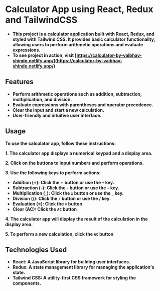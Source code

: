 # Calculator App using React, Redux and TailwindCSS

- **This project is a calculator application built with React, Redux, and styled with Tailwind CSS. It provides basic calculator functionality, allowing users to perform arithmetic operations and evaluate expressions.**
- **To see project in action, visit [https://calculator-by-vaibhav-shinde.netlify.app/](https://calculator-by-vaibhav-shinde.netlify.app/)**

## Features

- **Perform arithmetic operations such as addition, subtraction, multiplication, and division.**
- **Evaluate expressions with parentheses and operator precedence.**
- **Clear the input and start a new calculation.**
- **User-friendly and intuitive user interface.**

## Usage

**To use the calculator app, follow these instructions:**

**1. The calculator app displays a numerical keypad and a display area.**

**2. Click on the buttons to input numbers and perform operations.**

**3. Use the following keys to perform actions:**

- **Addition (+): Click the + button or use the `+` key.**
- **Subtraction (-): Click the - button or use the `-` key.**
- **Multiplication (_): Click the `x` button or use the _ key.**
- **Division (/): Click the `/` button or use the / key.**
- **Evaluation (=): Click the `=` button**
- **Clear (AC): Click the `AC` button**

**4. The calculator app will display the result of the calculation in the display area.**

**5. To perform a new calculation, click the `AC` button**

## Technologies Used

- **React: A JavaScript library for building user interfaces.**
- **Redux: A state management library for managing the application's state.**
- **Tailwind CSS: A utility-first CSS framework for styling the components.**
